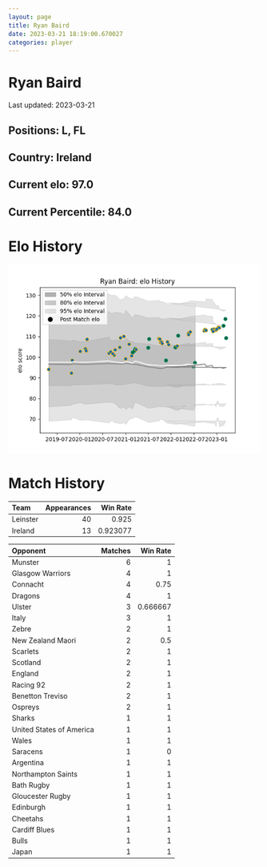 ```yaml
---  
layout: page  
title: Ryan Baird  
date: 2023-03-21 18:19:00.670027  
categories: player  
---
```

# Ryan Baird


Last updated: 2023-03-21
## Positions: L, FL

## Country: Ireland

## Current elo: 97.0

## Current Percentile: 84.0

# Elo History


![elo history](history_RyanBaird.png)
# Match History


| Team     |   Appearances |   Win Rate |
|:---------|--------------:|-----------:|
| Leinster |            40 |   0.925    |
| Ireland  |            13 |   0.923077 |

| Opponent                 |   Matches |   Win Rate |
|:-------------------------|----------:|-----------:|
| Munster                  |         6 |   1        |
| Glasgow Warriors         |         4 |   1        |
| Connacht                 |         4 |   0.75     |
| Dragons                  |         4 |   1        |
| Ulster                   |         3 |   0.666667 |
| Italy                    |         3 |   1        |
| Zebre                    |         2 |   1        |
| New Zealand Maori        |         2 |   0.5      |
| Scarlets                 |         2 |   1        |
| Scotland                 |         2 |   1        |
| England                  |         2 |   1        |
| Racing 92                |         2 |   1        |
| Benetton Treviso         |         2 |   1        |
| Ospreys                  |         2 |   1        |
| Sharks                   |         1 |   1        |
| United States of America |         1 |   1        |
| Wales                    |         1 |   1        |
| Saracens                 |         1 |   0        |
| Argentina                |         1 |   1        |
| Northampton Saints       |         1 |   1        |
| Bath Rugby               |         1 |   1        |
| Gloucester Rugby         |         1 |   1        |
| Edinburgh                |         1 |   1        |
| Cheetahs                 |         1 |   1        |
| Cardiff Blues            |         1 |   1        |
| Bulls                    |         1 |   1        |
| Japan                    |         1 |   1        |
